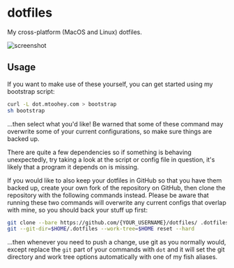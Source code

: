 # dotfiles

My cross-platform (MacOS and Linux) dotfiles.

![screenshot](https://user-images.githubusercontent.com/36740602/136220803-83a71b47-8e55-46b9-bac0-31faac2bc331.png)

## Usage

If you want to make use of these yourself, you can get started using my bootstrap script:

```sh
curl -L dot.mtoohey.com > bootstrap
sh bootstrap
```

...then select what you'd like! Be warned that some of these command may overwrite some of your current configurations, so make sure things are backed up.

There are quite a few dependencies so if something is behaving unexpectedly, try taking a look at the script or config file in question, it's likely that a program it depends on is missing.

If you would like to also keep your dotfiles in GitHub so that you have them backed up, create your own fork of the repository on GitHub, then clone the repository with the following commands instead. Please be aware that running these two commands will overwrite any current configs that overlap with mine, so you should back your stuff up first:

```sh
git clone --bare https://github.com/{YOUR_USERNAME}/dotfiles/ .dotfiles
git --git-dir=$HOME/.dotfiles --work-tree=$HOME reset --hard
```

...then whenever you need to push a change, use git as you normally would, except replace the `git` part of your commands with `dot` and it will set the git directory and work tree options automatically with one of my fish aliases.
